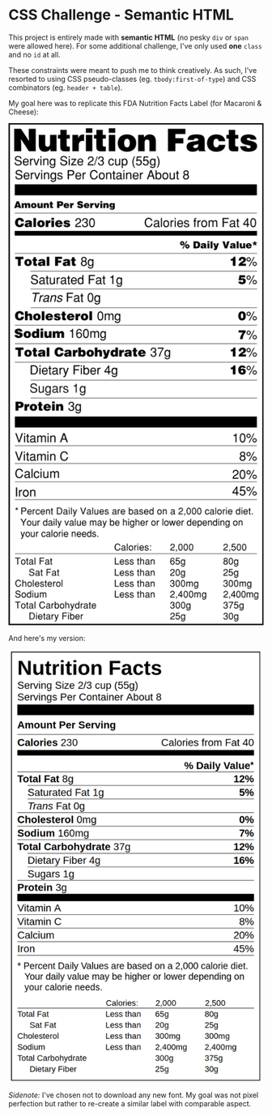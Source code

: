 # CSS Challenge - Semantic HTML

This project is entirely made with **semantic HTML** (no pesky `div` or `span` were allowed here). For some additional challenge, I've only used **one** `class` and no `id` at all.

These constraints were meant to push me to think creatively. As such, I've resorted to using CSS pseudo-classes (eg. `tbody:first-of-type`) and CSS combinators (eg. `header + table`).

My goal here was to replicate this FDA Nutrition Facts Label (for Macaroni & Cheese):

<p align="center">
  <img src="/screenshots/original_label.jpg">
</p>

And here's my version:

<p align="center">
  <img src="/screenshots/my_label.png">
</p>

*Sidenote:* I've chosen not to download any new font. My goal was not pixel perfection but rather to re-create a similar label with comparable aspect.